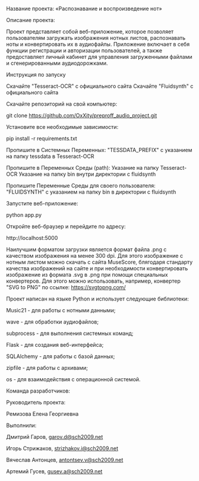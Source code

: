 Название проекта:
«Распознавание и воспроизведение нот»

Описание проекта:

Проект представляет собой веб-приложение, которое позволяет пользователям загружать изображения нотных листов, распознавать ноты и конвертировать их в аудиофайлы. Приложение включает в себя функции регистрации и авторизации пользователей, а также предоставляет личный кабинет для управления загруженными файлами и сгенерированными аудиодорожками.

Инструкция по запуску

Скачайте "Tesseract-OCR" с официального сайта
Скачайте "Fluidsynth" с официального сайта

Скачайте репозиторий на свой компьютер:

git clone https://github.com/OxXity/preproff_audio_project.git

Установите все необходимые зависимости:

pip install -r requirements.txt

Пропишите в Системных Переменных:
"TESSDATA_PREFIX" с указанием на папку tessdata в Tesseract-OCR

Пропишите в Переменных Среды (path):
Указание на папку Tesseract-OCR
Указание на папку bin внутри директории с fluidsynth

Пропишите Переменные Среды для своего пользователя:
"FLUIDSYNTH" с указанием на папку bin в директории с fluidsynth

Запустите веб-приложение:

python app.py

Откройте веб-браузер и перейдите по адресу:

http://localhost:5000

Наилучшим форматом загрузки является формат файла .png с качеством изображения на менее 300 dpi. Для этого изображение с нотным листом можно скачать с сайта MuseScore, блягодаря стандарту качества изображений на сайте и при необходимости конвертировать изображение из формата .svg в .png при помощи специальных конвертеров. Для этого можно использовать, например, конвертер "SVG to PNG" по ссылке: https://svgtopng.com/

Проект написан на языке Python и использует следующие библиотеки:

Music21 - для работы с нотными данными;

wave - для обработки аудиофайлов;

subprocess - для выполнения системных команд;

Flask - для создания веб-интерфейса;

SQLAlchemy - для работы с базой данных;

zipfile - для работы с архивами;

os - для взаимодействия с операционной системой.

Команда разработчиков:

Руководитель проекта:

Ремизова Елена Георгиевна

Выполнили:

Дмитрий Гаров, garov.d@sch2009.net

Игорь Стрижаков, strizhakov.i@sch2009.net

Вячеслав Антонцев, antontsev.v@sch2009.net

Артемий Гусев, gusev.a@sch2009.net
